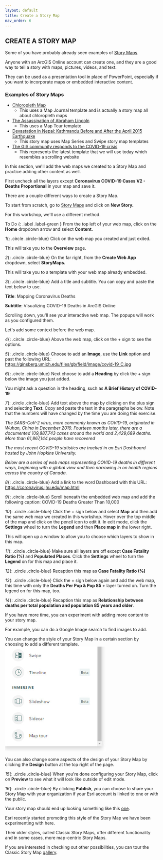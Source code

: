 ```yaml
---
layout: default
title: Create a Story Map
nav_order: 6
---
```


## CREATE A STORY MAP

Some of you have probably already seen examples of [Story Maps](https://www.esri.com/en-us/arcgis/products/arcgis-storymaps/stories).

Anyone with an ArcGIS Online account can create one, and they are a good way to tell a story with maps, pictures, videos, and text.

They can be used as a presentation tool in place of PowerPoint, especially if you want to incorporate maps or embedded interactive content.

### Examples of Story Maps

- [Chloropleth Map](https://arcg.is/15Xffe)
  - This uses a Map Journal template and is actually a story map all about chloropleth maps
- [The Assassination of Abraham Lincoln](https://arcg.is/1LSaGu)
  - This uses a Map Tour template
- [Devastation in Nepal: Kathmandu Before and After the April 2015 Earthquake](https://arcg.is/1zvCaX)
  - This story map uses Map Series and Swipe story map templates
- [The GIS community responds to the COVID-19 crisis](https://arcg.is/1qfqiD)
  - This represents the latest template that we will use today which resembles a scrolling website

In this section, we'll add the web maps we created to a Story Map and practice adding other content as well.

First uncheck all the layers except **Coronavirus COVID-19 Cases V2 - Deaths Proportional** in your map and save it.

There are a couple different ways to create a Story Map.

To start from scratch, go to [Story Maps](https://storymaps.arcgis.com/) and click on **New Story.**

For this workshop, we'll use a different method.

To Do
{: .label .label-green }
From the top left of your web map, click on the **Home** dropdown arrow and select **Content.**

*1*{: .circle .circle-blue} Click on the web map you created and just exited.

This will take you to the **Overview** page.

*2*{: .circle .circle-blue} On the far right, from the **Create Web App** dropdown, select **StoryMaps.**

This will take you to a template with your web map already embedded.

*3*{: .circle .circle-blue} Add a title and subtitle. You can copy and paste the text below to use.

**Title**: Mapping Coronavirus Deaths

**Subtitle**: Visualizing COVID-19 Deaths in ArcGIS Online

Scrolling down, you'll see your interactive web map. The popups will work as you configured them.

Let's add some context before the web map.

*4*{: .circle .circle-blue} Above the web map, click on the + sign to see the options.

*5*{: .circle .circle-blue} Choose to add an **Image**, use the **Link** option and past the following URL: https://ginsberg.umich.edu/files/gb/field/image/covid-19_C.jpg

*6*{: .circle .circle-blue} Next choose to add a **Heading** by click the + sign below the image you just added.

You might ask a question in the heading, such as **A Brief History of COVID-19**

*7*{: .circle .circle-blue} Add text above the map by clicking on the plus sign and selecting **Text**.
Copy and paste the text in the paragraphs below. Note that the numbers will have changed by the time you are doing this exercise.

*The SARS-CoV-2 virus, more commonly known as COVID-19, originated in Wuhan, China in December 2019. Fourteen months later, there are a documented 109,887,743 cases around the world and 2,429,689 deaths. More than 61,867,144 people have recovered*

*The most recent COVID-19 statistics are tracked in an Esri Dashboard hosted by John Hopkins University.*

*Below are a series of web maps representing COVID-19 deaths in different ways, beginning with a global view and then narrowing in on health regions across the country of Canada.*

*8*{: .circle .circle-blue} Add a link to the word Dashboard with this URL: https://coronavirus.jhu.edu/map.html

*9*{: .circle .circle-blue} Scroll beneath the embedded web map and add the following caption: COVID-19 Deaths Greater Than 10,000

*10*{: .circle .circle-blue} Click the + sign below and select **Map** and then add the same web map we created in this workshop. Hover over the top middle of the map and click on the pencil icon to edit it. In edit mode, click the **Settings** wheel to turn the **Legend** and then **Place map** in the lower right.

This will open up a window to allow you to choose which layers to show in this map.

*11*{: .circle .circle-blue} Make sure all layers are off except **Case Fatality Ratio (%)** and **Populated Places**. Click the **Settings** wheel to turn the **Legend** on for this map and place it.

*12*{: .circle .circle-blue} Recaption this map as **Case Fatality Ratio (%)**

*13*{: .circle .circle-blue} Click the + sign below again and add the web map, this time with only the **Deaths Per Pop & Pop 85 +** layer turned on. Turn the legend on for this map, too.

*14*{: .circle .circle-blue} Recaption this map as **Relationship between deaths per total population and population 85 years and older**.

If you have more time, you can experiment with adding more content to your story map.

For example, you can do a Google Image search to find images to add.

You can change the style of your Story Map in a certain section by choosing to add a different template.
![template.jpg](../images/template.jpg)

You can also change some aspects of the design of your Story Map by clicking the **Design** button at the top right of the page.

*15*{: .circle .circle-blue} When you're done configuring your Story Map, click on **Preview** to see what it will look like outside of edit mode.

*16*{: .circle .circle-blue} By clicking **Publish**, you can choose to share your Story Map with your organization if your Esri account is linked to one or with the public.

Your story map should end up looking something like this [one](https://arcg.is/mKjuy).

Esri recently started promoting this style of the Story Map we have been experimenting with here.

Their older styles, called Classic Story Maps, offer different functionality and in some cases, more map-centric Story Maps.

If you are interested in checking out other possibilities, you can tour the Classic Story Map [gallery](https://storymaps-classic.arcgis.com/en/gallery/#s=0&md=storymaps-apps:map-tour).
